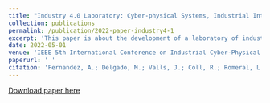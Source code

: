 ```yaml
---
title: "Industry 4.0 Laboratory: Cyber-physical Systems, Industrial Internet of Things and Artificial Intelligence"
collection: publications
permalink: /publication/2022-paper-industry4-1
excerpt: 'This paper is about the development of a laboratory of industrial automation within the framework of the industry 4.0, by developing flexible code upon which cyber-physical systems, industrial internet of things and artificial intelligence can be applied for smart and predictive maintanance and production.'
date: 2022-05-01
venue: 'IEEE 5th International Conference on Industrial Cyber-Physical Systems(ICPS 2022)'
paperurl: ' '
citation: 'Fernandez, A.; Delgado, M.; Valls, J.; Coll, R.; Romeral, L. (2022). &quot;Industry 4.0 Laboratory: Cyber-physical Systems, Industrial Internet of Things and Artificial Intelligence &quot; <i>Journal 1</i>. 1(1).'
---
```


[Download paper here](http://richardcolljosifov.github.io/files/Industry_4.0_Laboratory.pdf)
